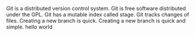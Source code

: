 Git is a distributed version control system.
Git is free software distributed under the GPL.
Git has a mutable index called stage.
Git tracks changes of files.
Creating a new branch is quick.
Creating a new branch is quick and simple.
hello world
